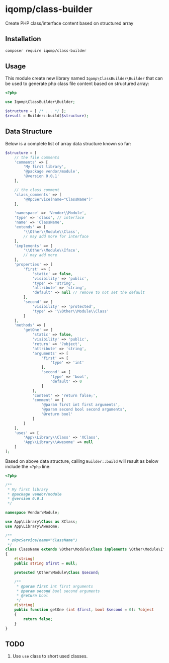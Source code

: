 # iqomp/class-builder

Create PHP class/interface content based on structured array

## Installation

```bash
composer require iqomp/class-builder
```

## Usage

This module create new library named `Iqomp\ClassBuilder\Builder` that can be
used to generate php class file content based on structured array:

```php
<?php

use Iqomp\ClassBuilder\Builder;

$structure = [ /* ... */ ];
$result = Builder::build($structure);
```

## Data Structure

Below is a complete list of array data structure known so far:

```php
$structure = [
    // the file comments
    'comments' => [
        'My first library',
        '@package vendor/module',
        '@version 0.0.1'
    ],

    // the class comment
    'class_comments' => [
        '@RpcService(name="ClassName")'
    ],

    'namespace' => 'Vendor\\Module',
    'type' => 'class', // interface
    'name' => 'ClassName',
    'extends' => [
        '\\Other\\Module\\Class',
        // may add more for interface
    ],
    'implements' => [
        '\\Other\\Module\\Iface',
        // may add more
    ],
    'properties' => [
        'first' => [
            'static' => false,
            'visibility' => 'public',
            'type' => 'string',
            'attribute' => 'string',
            'default' => null // remove to not set the default
        ],
        'second' => [
            'visibility' => 'protected',
            'type' => '\\Other\\Module\\Class'
        ]
    ],
    'methods' => [
        'getOne' => [
            'static' => false,
            'visibility' => 'public',
            'return' => '?object',
            'attribute' => 'string',
            'arguments' => [
                'first' => [
                    'type' => 'int'
                ],
                'second' => [
                    'type' => 'bool',
                    'default' => 0
                ]
            ],
            'content' => 'return false;',
            'comment' => [
                '@param first int first arguments',
                '@param second bool second arguments',
                '@return bool'
            ]
        ]
    ],
    'uses' => [
        'App\\Library\\Class' => 'XClass',
        'App\\Library\\Awesome' => null
    ]
];
```

Based on above data structure, calling `Builder::build` will result as below include
the `<?php` line:

```php
<?php

/**
 * My first library
 * @package vendor/module
 * @version 0.0.1
 */

namespace Vendor\Module;

use App\Library\Class as XClass;
use App\Library\Awesome;

/**
 * @RpcService(name="ClassName")
 */
class ClassName extends \Other\Module\Class implements \Other\Module\Iface
{
    #[string]
    public string $first = null;

    protected \Other\Module\Class $second;

    /**
     * @param first int first arguments
     * @param second bool second arguments
     * @return bool
     */
    #[string]
    public function getOne (int $first, bool $second = 0): ?object
    {
        return false;
    }
}
```

## TODO

1. Use `use` class to short used classes.
